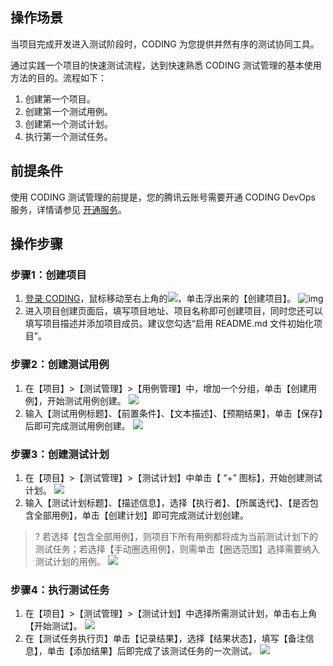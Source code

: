 ## 操作场景

当项目完成开发进入测试阶段时，CODING 为您提供井然有序的测试协同工具。

通过实践一个项目的快速测试流程，达到快速熟悉 CODING 测试管理的基本使用方法的目的。流程如下：

1. 创建第一个项目。
2. 创建第一个测试用例。
3. 创建第一个测试计划。
4. 执行第一个测试任务。

## 前提条件

使用 CODING 测试管理的前提是，您的腾讯云账号需要开通 CODING DevOps 服务，详情请参见 [开通服务](https://cloud.tencent.com/document/product/1114/37267)。

## 操作步骤

### 步骤1：创建项目

1. [登录 CODING](https://console.cloud.tencent.com/coding)，鼠标移动至右上角的<img src ="https://main.qcloudimg.com/raw/7531b01c25014beb2754277107fc4ab1.png" style ="margin:0">，单击浮出来的【创建项目】。
![img](https://main.qcloudimg.com/raw/213ecdb0e276db77093c93ea5eb84136.png)
2. 进入项目创建页面后，填写项目地址、项目名称即可创建项目，同时您还可以填写项目描述并添加项目成员。建议您勾选“启用 README.md 文件初始化项目”。

### 步骤2：创建测试用例

1. 在【项目】>【测试管理】>【用例管理】中，增加一个分组，单击【创建用例】，开始测试用例创建。
![](https://main.qcloudimg.com/raw/597059f509fd7ac75eca0f5244bcc70b.png)
2. 输入【测试用例标题】、【前置条件】、【文本描述】、【预期结果】，单击【保存】后即可完成测试用例创建。
![](https://main.qcloudimg.com/raw/229a0b76a0e34d3c7315d5accf9de52c.png)

### 步骤3：创建测试计划

1. 在【项目】>【测试管理】>【测试计划】中单击【 “+” 图标】，开始创建测试计划。
![](https://main.qcloudimg.com/raw/77616b54a1d817fb8349cea4be8b9cea.png)
2. 输入【测试计划标题】、【描述信息】，选择【执行者】、【所属迭代】、【是否包含全部用例】，单击【创建计划】即可完成测试计划创建。

> ? 若选择【包含全部用例】，则项目下所有用例都将成为当前测试计划下的测试任务；若选择【手动圈选用例】，则需单击【圈选范围】选择需要纳入测试计划的用例。
> ![](https://main.qcloudimg.com/raw/b441c6c0fcacf03814faedbe3b8b2507.png)

### 步骤4：执行测试任务

1. 在【项目】>【测试管理】>【测试计划】中选择所需测试计划，单击右上角【开始测试】。
![](https://main.qcloudimg.com/raw/75e30250944a73ecd8fe74f45d856b8d.png)
2. 在【测试任务执行页】单击【记录结果】，选择【结果状态】，填写【备注信息】，单击【添加结果】后即完成了该测试任务的一次测试。
![](https://main.qcloudimg.com/raw/d29ba7deb086ebde77f7f3422178c63f.png)
